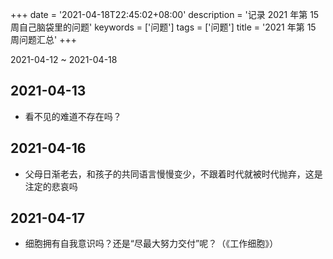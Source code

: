 +++
date = '2021-04-18T22:45:02+08:00'
description = '记录 2021 年第 15 周自己脑袋里的问题'
keywords = ['问题']
tags = ['问题']
title = '2021 年第 15 周问题汇总'
+++

2021-04-12 ~ 2021-04-18

## 2021-04-13

- 看不见的难道不存在吗？

## 2021-04-16

- 父母日渐老去，和孩子的共同语言慢慢变少，不跟着时代就被时代抛弃，这是注定的悲哀吗

## 2021-04-17

- 细胞拥有自我意识吗？还是“尽最大努力交付”呢？（《工作细胞》）
